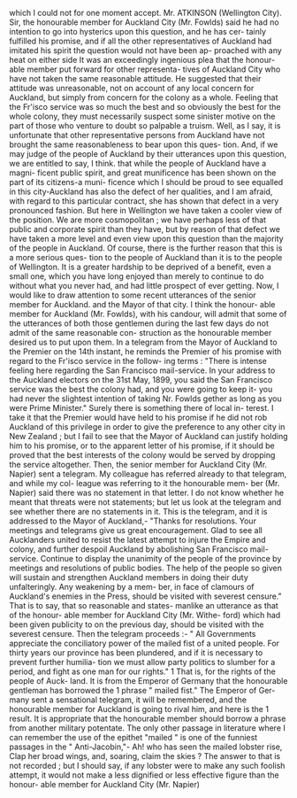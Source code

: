 which I could not for one moment accept. Mr. ATKINSON (Wellington City). Sir, the honourable member for Auckland City (Mr. Fowlds) said he had no intention to go into hysterics upon this question, and he has cer- tainly fulfilled his promise, and if all the other representatives of Auckland had imitated his spirit the question would not have been ap- proached with any heat on either side It was an exceedingly ingenious plea that the honour- able member put forward for other representa- tives of Auckland City who have not taken the same reasonable attitude. He suggested that their attitude was unreasonable, not on account of any local concern for Auckland, but simply from concern for the colony as a whole. Feeling that the Fr'isco service was so much the best and so obviously the best for the whole colony, they must necessarily suspect some sinister motive on the part of those who venture to doubt so palpable a truism. Well, as I say, it is unfortunate that other representative persons from Auckland have not brought the same reasonableness to bear upon this ques- tion. And, if we may judge of the people of Auckland by their utterances upon this question, we are entitled to say, I think. that while the people of Auckland have a magni- ficent public spirit, and great munificence has been shown on the part of its citizens-a muni- ficence which I should be proud to see equalled in this city-Auckland has also the defect of her qualities, and I am afraid, with regard to this particular contract, she has shown that defect in a very pronounced fashion. But here in Wellington we have taken a cooler view of the position. We are more cosmopolitan ; we have perhaps less of that public and corporate spirit than they have, but by reason of that defect we have taken a more level and even view upon this question than the majority of the people in Auckland. Of course, there is the further reason that this is a more serious ques- tion to the people of Auckland than it is to the people of Wellington. It is a greater hardship to be deprived of a benefit, even a small one, which you have long enjoyed than merely to continue to do without what you never had, and had little prospect of ever getting. Now, I would like to draw attention to some recent utterances of the senior member for Auckland. and the Mayor of that city. I think the honour- able member for Auckland (Mr. Fowlds), with his candour, will admit that some of the utterances of both those gentlemen during the last few days do not admit of the same reasonable con- struction as the honourable member desired us to put upon them. In a telegram from the Mayor of Auckland to the Premier on the 14th instant, he reminds the Premier of his promise with regard to the Fr'isco service in the follow- ing terms : "There is intense feeling here regarding the San Francisco mail-service. In your address to the Auckland electors on the 31st May, 1899, you said the San Francisco service was the best the colony had, and you were going to keep it- you had never the slightest intention of taking Nr. Fowlds gether as long as you were Prime Minister." Surely there is something there of local in- terest. I take it that the Premier would have <!-- PageHeader="1" --> held to his promise if he did not rob Auckland of this privilege in order to give the preference to any other city in New Zealand ; but I fail to see that the Mayor of Auckland can justify holding him to his promise, or to the apparent letter of his promise, if it should be proved that the best interests of the colony would be served by dropping the service altogether. Then, the senior member for Auckland City (Mr. Napier) sent a telegram. My colleague has referred already to that telegram, and while my col- league was referring to it the honourable mem- ber (Mr. Napier) said there was no statement in that letter. I do not know whether he meant that threats were not statements; but let us look at the telegram and see whether there are no statements in it. This is the telegram, and it is addressed to the Mayor of Auckland,- "Thanks for resolutions. Your meetings and telegrams give us great encouragement. Glad to see all Aucklanders united to resist the latest attempt to injure the Empire and colony, and further despoil Auckland by abolishing San Francisco mail-service. Continue to display the unanimity of the people of the province by meetings and resolutions of public bodies. The help of the people so given will sustain and strengthen Auckland members in doing their duty unfalteringly. Any weakening by a mem- ber, in face of clamours of Auckland's enemies in the Press, should be visited with severest censure." That is to say, that so reasonable and states- manlike an utterance as that of the honour- able member for Auckland City (Mr. Withe- ford) which had been given publicity to on the previous day, should be visited with the severest censure. Then the telegram proceeds :- " All Governments appreciate the conciliatory power of the mailed fist of a united people. For thirty years our province has been plundered, and if it is necessary to prevent further humilia- tion we must allow party politics to slumber for a period, and fight as one man for our rights." 1 That is, for the rights of the people of Auck- land. It is from the Emperor of Germany that the honourable gentleman has borrowed the 1 phrase " mailed fist." The Emperor of Ger- many sent a sensational telegram, it will be remembered, and the honourable member for Auckland is going to rival him, and here is the 1 result. It is appropriate that the honourable member should borrow a phrase from another military potentate. The only other passage in literature where I can remember the use of the epithet "mailed " is one of the funniest passages in the " Anti-Jacobin,"- Ah! who has seen the mailed lobster rise, Clap her broad wings, and, soaring, claim the skies ? The answer to that is not recorded ; but I should say, if any lobster were to make any such foolish attempt, it would not make a less dignified or less effective figure than the honour- able member for Auckland City (Mr. Napier) 